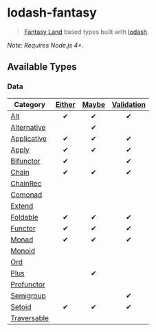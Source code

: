 # lodash-fantasy

> [Fantasy Land][] based types built with [lodash][].

_Note: Requires Node.js 4+._

## Available Types

### Data

| Category        | [Either][] | [Maybe][] | [Validation][] |
|-----------------|:----------:|:---------:|:--------------:|
| [Alt][]         | &#10004;   | &#10004;  | &#10004;       |
| [Alternative][] | &nbsp;     | &#10004;  | &nbsp;         |
| [Applicative][] | &#10004;   | &#10004;  | &#10004;       |
| [Apply][]       | &#10004;   | &#10004;  | &#10004;       |
| [Bifunctor][]   | &#10004;   | &nbsp;    | &#10004;       |
| [Chain][]       | &#10004;   | &#10004;  | &#10004;       |
| [ChainRec][]    | &nbsp;     | &nbsp;    | &nbsp;         |
| [Comonad][]     | &nbsp;     | &nbsp;    | &nbsp;         |
| [Extend][]      | &nbsp;     | &nbsp;    | &nbsp;         |
| [Foldable][]    | &#10004;   | &#10004;  | &#10004;       |
| [Functor][]     | &#10004;   | &#10004;  | &#10004;       |
| [Monad][]       | &#10004;   | &#10004;  | &#10004;       |
| [Monoid][]      | &nbsp;     | &nbsp;    | &nbsp;         |
| [Ord][]         | &nbsp;     | &nbsp;    | &nbsp;         |
| [Plus][]        | &nbsp;     | &#10004;  | &nbsp;         |
| [Profunctor][]  | &nbsp;     | &nbsp;    | &nbsp;         |
| [Semigroup][]   | &nbsp;     | &nbsp;    | &#10004;       |
| [Setoid][]      | &#10004;   | &#10004;  | &#10004;       |
| [Traversable][] | &nbsp;     | &nbsp;    | &nbsp;         |

[Alt]: https://github.com/fantasyland/fantasy-land#alt
[Alternative]: https://github.com/fantasyland/fantasy-land#alternative
[Applicative]: https://github.com/fantasyland/fantasy-land#applicative
[Apply]: https://github.com/fantasyland/fantasy-land#apply
[Bifunctor]: https://github.com/fantasyland/fantasy-land#bifunctor
[Chain]: https://github.com/fantasyland/fantasy-land#chain
[ChainRec]: https://github.com/fantasyland/fantasy-land#chainrec
[Comonad]: https://github.com/fantasyland/fantasy-land#comonad
[Either]: http://jlmorgan.github.io/node-lodash-fantasy/Either.html
[Extend]: https://github.com/fantasyland/fantasy-land#extend
[Fantasy Land]: https://github.com/fantasyland/fantasy-land
[Foldable]: https://github.com/fantasyland/fantasy-land#foldable
[Functor]: https://github.com/fantasyland/fantasy-land#functor
[lodash]: https://lodash.com/
[Maybe]: http://jlmorgan.github.io/node-lodash-fantasy/Maybe.html
[Monad]: https://github.com/fantasyland/fantasy-land#monad
[Monoid]: https://github.com/fantasyland/fantasy-land#monoid
[Ord]: https://github.com/fantasyland/fantasy-land#ord
[Plus]: https://github.com/fantasyland/fantasy-land#plus
[Profunctor]: https://github.com/fantasyland/fantasy-land#profunctor
[Semigroup]: https://github.com/fantasyland/fantasy-land#semigroup
[Setoid]: https://github.com/fantasyland/fantasy-land#setoid
[Traversable]: https://github.com/fantasyland/fantasy-land#traversable
[Validation]: http://jlmorgan.github.io/node-lodash-fantasy/Validation.html
